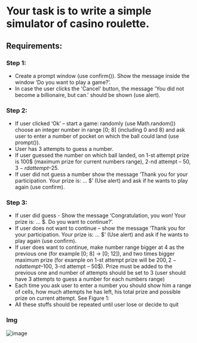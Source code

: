 # Your task is to write a simple simulator of casino roulette.

## Requirements:

### Step 1:

- Create a prompt window (use confirm()). Show the message inside the window ‘Do you want to
  play a game?’.
- In case the user clicks the 'Cancel' button, the message 'You did not become a billionaire, but can.'
  should be shown (use alert).

### Step 2:

- If user clicked ‘Ok’ – start a game: randomly (use Math.random()) choose an integer number in
  range [0; 8] (including 0 and 8) and ask user to enter a number of pocket on which the ball could
  land (use prompt()).
- User has 3 attempts to guess a number.
- If user guessed the number on which ball landed, on 1-st attempt prize is 100$ (maximum prize
  for current numbers range), 2-nd attempt – 50$, 3-rd attempt – 25$.
- If user did not guess a number show the message ‘Thank you for your participation. Your prize is:
  … $’ (Use alert) and ask if he wants to play again (use confirm).

### Step 3:

- If user did guess - Show the message ‘Congratulation, you won! Your prize is: … $. Do you want
  to continue?’.
- If user does not want to continue – show the message ‘Thank you for your participation. Your
  prize is: … $’ (Use alert) and ask if he wants to play again (use confirm).
- If user does want to continue, make number range bigger at 4 as the previous one (for example
  [0; 8] -> [0; 12]), and two times bigger maximum prize (for example on 1-st attempt prize will be
  200$, 2-nd attempt – 100$, 3-rd attempt – 50$). Prize must be added to the previous one and
  number of attempts should be set to 3 (user should have 3 attempts to guess a number for each
  numbers range)
- Each time you ask user to enter a number you should show him a range of cells, how much
  attempts he has left, his total prize and possible prize on current attempt. See Figure 1:
- All these stuffs should be repeated until user lose or decide to quit

### Img
![image](https://user-images.githubusercontent.com/59802802/180044820-a934b474-de44-4461-81d2-578b847fb0aa.png)

